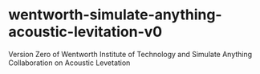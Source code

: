 # wentworth-simulate-anything-acoustic-levitation-v0
Version Zero of Wentworth Institute of Technology and Simulate Anything Collaboration on Acoustic Levetation
